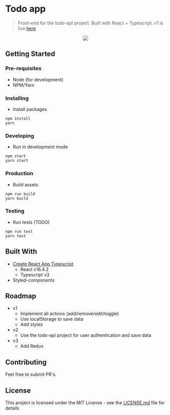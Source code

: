 # Todo app

> Front-end for the todo-api project. Built with React + Typescript. v1 is live [here](https://todo.diogocardoso.me)

<p align="center">
<img src="http://via.placeholder.com/500x300">
</p>

## Getting Started

### Pre-requisites

- Node (for development)
- NPM/Yarn

### Installing

- Install packages

```
npm install
yarn
```

### Developing

- Run in development mode

```
npm start
yarn start
```

### Production

- Build assets

```
npm run build
yarn build
```

### Testing

- Run tests (TODO)

```
npm run test
yarn test
```

## Built With

- [Create React App Typescript](https://github.com/wmonk/create-react-app-typescript)
  - React v16.4.2
  - Typescript v3
- Styled-components

## Roadmap

- v1
  - Implement all actions (add/remove/edit/toggle)
  - Use localStorage to save data
  - Add styles
- v2
  - Use the todo-api project for user authentication and save data
- v3
  - Add Redux

## Contributing

Feel free to submit PR's.

## License

This project is licensed under the MIT License - see the [LICENSE.md](LICENSE.md) file for details
